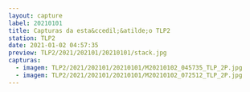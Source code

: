 ```yaml
---
layout: capture
label: 20210101
title: Capturas da esta&ccedil;&atilde;o TLP2
station: TLP2
date: 2021-01-02 04:57:35
preview: TLP2/2021/202101/20210101/stack.jpg
capturas:
  - imagem: TLP2/2021/202101/20210101/M20210102_045735_TLP_2P.jpg
  - imagem: TLP2/2021/202101/20210101/M20210102_072512_TLP_2P.jpg
---
```


